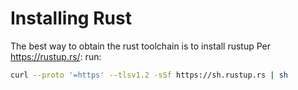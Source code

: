 
# Installing Rust

The best way to obtain the rust toolchain is to install rustup
Per https://rustup.rs/:
run:
```sh
curl --proto '=https' --tlsv1.2 -sSf https://sh.rustup.rs | sh
````
